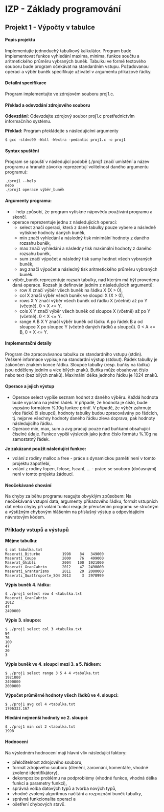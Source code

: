 # IZP - Základy programování

## Projekt 1 - Výpočty v tabulce

#### Popis projektu

Implementujte jednoduchý tabulkový kalkulátor. Program bude implementovat funkce vyhledání maxima, minima, funkce součtu a aritmetického průměru vybraných buněk. Tabulku ve formě textového souboru bude program očekávat na standardním vstupu. Požadovanou operaci a výběr buněk specifikuje uživatel v argumentu příkazové řádky.

#### Detailní specifikace

Program implementujte ve zdrojovém souboru proj1.c.

#### Překlad a odevzdání zdrojového souboru

**Odevzdání:** Odevzdejte zdrojový soubor proj1.c prostřednictvím informačního systému.

**Překlad:** Program překládejte s následujícími argumenty

```
$ gcc -std=c99 -Wall -Wextra -pedantic proj1.c -o proj1
```

#### Syntax spuštění

Program se spouští v následující podobě (./proj1 značí umístění a název programu a hranaté závorky reprezentují volitelnost daného argumentu programu):

```
./proj1 --help
nebo
./proj1 operace výběr_buněk
```

#### Argumenty programu:

* --help způsobí, že program vytiskne nápovědu používání programu a skončí.
* operace reprezentuje jednu z následujících operací:
	* select značí operaci, která z dané tabulky pouze vybere a následně vytiskne hodnoty daných buněk,
	* min značí vyhledání a následný tisk minimální hodnoty z daného rozsahu buněk,
	* max značí vyhledání a následný tisk maximální hodnoty z daného rozsahu buněk,
	* sum značí výpočet a následný tisk sumy hodnot všech vybraných buněk,
	* avg značí výpočet a následný tisk aritmetického průměru vybraných buněk.
* výběr_buněk reprezentuje rozsah tabulky, nad kterým má být provedena daná operace. Rozsah je definován jedním z následujících argumentů:
	* row X značí výběr všech buněk na řádku X (X > 0),
	* col X značí výběr všech buněk ve sloupci X (X > 0),
	* rows X Y značí výběr všech buněk od řádku X (včetně) až po Y (včetně). 0 < X <= Y.
	* cols X Y značí výběr všech buněk od sloupce X (včetně) až po Y (včetně). 0 < X <= Y.
	* range A B X Y značí výběr buněk od řádku A po řádek B a od sloupce X po sloupec Y (včetně daných řádků a sloupců). 0 < A <= B, 0 < X <= Y.


#### Implementační detaily

Program čte zpracovávanou tabulku ze standardního vstupu (stdin). Veškeré informace vypisuje na standardní výstup (stdout). Řádek tabulky je zakončen znakem konce řádku. Sloupce tabulky (resp. buňky na řádku) jsou odděleny jedním a více bílých znaků. Buňka může obsahovat číslo nebo text (bez bílých znaků). Maximální délka jednoho řádku je 1024 znaků.

#### Operace a jejich výstup

* Operace select vypíše seznam hodnot z daného výběru. Každá hodnota bude vypsána na jeden řádek. V případě, že hodnota je číslo, bude vypsáno formátem %.10g funkce printf. V případě, že výběr zahrnuje více řádků či sloupců, hodnoty tabulky budou zpracovávány po řádcích, tj. nejprve všechny hodnoty daného řádku zleva doprava, pak hodnoty následujícího řádku.
* Operace min, max, sum a avg pracují pouze nad buňkami obsahující číselné údaje. Funkce vypíší výsledek jako jedno číslo formátu %.10g na samostatný řádek.

**Je zakázané použít následující funkce:**

* volání z rodiny malloc a free - práce s dynamickou pamětí není v tomto projektu zapotřebí,
* volání z rodiny fopen, fclose, fscanf, ... - práce se soubory (dočasnými) není v tomto projektu žádoucí.

#### Neočekávané chování

Na chyby za běhu programu reagujte obvyklým způsobem: Na neočekávaná vstupní data, argumenty příkazového řádku, formát vstupních dat nebo chyby při volání funkcí reagujte přerušením programu se stručným a výstižným chybovým hlášením na příslušný výstup a odpovídajícím návratovým kódem.

### Příklady vstupů a výstupů

**Mějme tabulku:**

```
$ cat tabulka.txt
Maserati_Biturbo          1998    84   349000
Maserati_Coupe            2000    76   499000
Maserat_Ghibli            2004   100  1921000
Maserati_GranCabrio       2012    47  2490000
Maserati_Granturismo      2011    20  2000000
Maserati_Quattroporte_SQ4 2013     3  2978999
```

**Výpis buněk 4. řádku:**

```
$ ./proj1 select row 4 <tabulka.txt
Maserati_GranCabrio
2012
47
2490000
```

**Výpis 3. sloupce:**

```
$ ./proj1 select col 3 <tabulka.txt
84
76
100
47
20
3
```

**Výpis buněk ve 4. sloupci mezi 3. a 5. řádkem:**

```
$ ./proj1 select range 3 5 4 4 <tabulka.txt
1921000
2490000
2000000
```

**Výpočet průměrné hodnoty všech řádků ve 4. sloupci:**

```
$ ./proj1 avg col 4 <tabulka.txt
1706333.167
```

**Hledání nejmenší hodnoty ve 2. sloupci:**

```
$ ./proj1 min col 2 <tabulka.txt
1998
```

#### Hodnocení

Na výsledném hodnocení mají hlavní vliv následující faktory:

* přeložitelnost zdrojového souboru,
* formát zdrojového souboru (členění, zarovnání, komentáře, vhodně zvolené identifikátory),
* dekompozice problému na podproblémy (vhodné funkce, vhodná délka funkcí a parametry funkcí),
* správná volba datových typů a tvorba nových typů,
* vhodně zvolený algoritmus načítání a rozpoznání buněk tabulky,
* správná funkcionalita operací a
* ošetření chybových stavů.
